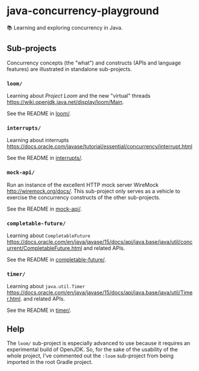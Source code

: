 # java-concurrency-playground

📚 Learning and exploring concurrency in Java.

## Sub-projects

Concurrency concepts (the "what") and constructs (APIs and language features) are illustrated in standalone 
sub-projects. 

### `loom/`

Learning about _Project Loom_ and the new "virtual" threads <https://wiki.openjdk.java.net/display/loom/Main>.

See the README in [loom/](loom/).

### `interrupts/`

Learning about interrupts <https://docs.oracle.com/javase/tutorial/essential/concurrency/interrupt.html>

See the README in [interrupts/](interrupts/).

###  `mock-api/`

Run an instance of the excellent HTTP mock server WireMock <http://wiremock.org/docs/>. This sub-project only serves as
a vehicle to exercise the concurrency constructs of the other sub-projects.

See the README in [mock-api/](mock-api/).   

### `completable-future/`

Learning about `CompletableFuture` <https://docs.oracle.com/en/java/javase/15/docs/api/java.base/java/util/concurrent/CompletableFuture.html>
and related APIs.

See the README in [completable-future/](completable-future/).

### `timer/`

Learning about `java.util.Timer` <https://docs.oracle.com/en/java/javase/15/docs/api/java.base/java/util/Timer.html>.
and related APIs.

See the README in [timer/](timer/).

## Help

The `loom/` sub-project is especially advanced to use because it requires an experimental build of OpenJDK.
So, for the sake of the usability of the whole project, I've commented out the `:loom` sub-project from being imported
in the root Gradle project.
